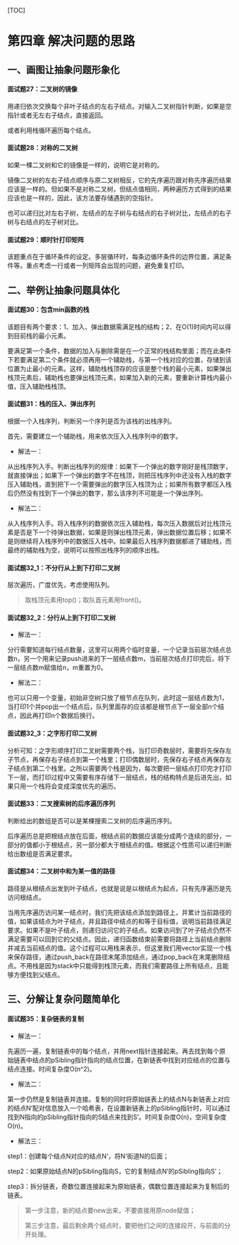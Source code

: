 [TOC]

# 第四章 解决问题的思路

## 一、画图让抽象问题形象化

#### 面试题27：二叉树的镜像

用递归依次交换每个非叶子结点的左右子结点。对输入二叉树指针判断，如果是空指针或者无左右子结点，直接返回。

或者利用栈循环遍历每个结点。

#### 面试题28：对称的二叉树

如果一棵二叉树和它的镜像是一样的，说明它是对称的。

镜像二叉树的左右子结点顺序与原二叉树相反，它的先序遍历跟对称先序遍历结果应该是一样的。但如果不是对称二叉树，但结点值相同，两种遍历方式得到的结果应该也是一样的，因此，该方法要存储遇到的空指针。

也可以递归比对左右子树，左结点的左子树与右结点的右子树对比，左结点的右子树与右结点的左子树对比。

#### 面试题29：顺时针打印矩阵

该题重点在于循环条件的设定。多层循环时，每条边循环条件的边界位置，满足条件等。重点考虑一行或者一列矩阵会出现的问题，避免重复打印。

## 二、举例让抽象问题具体化

#### 面试题30：包含min函数的栈

该题目有两个要求：1、加入、弹出数据需满足栈的结构；2、在O(1)时间内可以得到目前栈的最小元素。

要满足第一个条件，数据的加入与删除需是在一个正常的栈结构里面；而在此条件下若要满足第二个条件就必须再用一个辅助栈，与第一个栈对应的位置，存储到该位置为止最小的元素。这样，辅助栈栈顶存的应该是整个栈的最小元素，如果弹出栈顶元素后，辅助栈也要弹出栈顶元素，如果加入新的元素，要重新计算栈内最小值，压入辅助栈栈顶。

#### 面试题31：栈的压入、弹出序列

根据一个入栈序列，判断另一个序列是否为该栈的出栈序列。

首先，需要建立一个辅助栈，用来依次压入入栈序列中的数字。

- 解法一：

从出栈序列入手。判断出栈序列的规律：如果下一个弹出的数字刚好是栈顶数字，就直接弹出；如果下一个弹出的数字不在栈顶，则把压栈序列中还没有入栈的数字压入辅助栈，直到把下一个需要弹出的数字压入栈顶为止；如果所有数字都压入栈后仍然没有找到下一个弹出的数字，那么该序列不可能是一个弹出序列。

- 解法二：

从入栈序列入手。将入栈序列的数据依次压入辅助栈，每次压入数据后对比栈顶元素是否是下一个待弹出数据，如果是则弹出栈顶元素，弹出数据位置后移；如果不是则继续将入栈序列中的数据压入栈中。如果最后入栈序列数据都进了辅助栈，而最终的辅助栈为空，说明可以按照出栈序列的顺序出栈。

#### 面试题32_1：不分行从上到下打印二叉树

层次遍历，广度优先，考虑使用队列。

> 取栈顶元素用top()；取队首元素用front()。

#### 面试题32_2：分行从上到下打印二叉树

- 解法一：

分行需要知道每行结点数量，这里可以用两个临时变量，一个记录当前层次结点总数n，另一个用来记录push进来的下一层结点数m，当前层次结点打印完后，将下一层结点数m赋值给n，m重置为0。

- 解法二：

也可以只用一个变量，初始非空树只放了根节点在队列，此时这一层结点数为1，当打印1个并pop出一个结点后，队列里面存的应该都是根节点下一层全部n个结点，因此再打印n个数据后换行。

#### 面试题32_3：之字形打印二叉树

分析可知：之字形顺序打印二叉树需要两个栈，当打印奇数层时，需要将先保存左子节点，再保存右子结点到第一个栈里；打印偶数层时，先保存右子结点再保存左子结点到第二个栈里。之所以需要两个栈是因为，每次要把一层结点打印完才打印下一层，而打印过程中又需要有序存储下一层结点，栈的结构特点是后进先出，如果只用一个栈将会变成深度优先的遍历。

#### 面试题33：二叉搜索树的后序遍历序列

判断给出的数组是否可以是某棵搜索二叉树的后序遍历序列。

后序遍历总是把根结点放在后面，根结点前的数据应该能分成两个连续的部分，一部分的值都小于根结点，另一部分都大于根结点的值。根据这个性质可以递归判断给出数组是否满足要求。

#### 面试题34：二叉树中和为某一值的路径

路径是从根结点出发到叶子结点，也就是说是以根结点为起点，只有先序遍历是先访问根结点。

当用先序遍历访问某一结点时，我们先把该结点添加到路径上，并累计当前路径的值，如果该结点为叶子结点，并且路径中结点的和等于目标值，说明当前路径满足要求。如果不是叶子结点，则递归访问它的子结点。如果访问到了叶子结点仍然不满足需要可以回到它的父结点。因此，递归函数结束前需要将路径上当前结点删除并减去当前结点的值。这个过程可以用栈来表示，但这里我们用vector实现一个栈来保存路径，通过push_back在路径末尾添加结点，通过pop_back在末尾删除结点。不用栈是因为stack中只能得到栈顶元素，而我们需要路径上所有结点，且能够方便找到父结点。

## 三、分解让复杂问题简单化

#### 面试题35：复杂链表的复制

- 解法一：

先遍历一遍，复制链表中的每个结点，并用next指针连接起来。再去找到每个原始链表中结点的pSibling指针指向的结点位置，在新链表中找到对应结点的位置与结点连接。时间复杂度O(n^2)。

- 解法二：

第一步仍然是复制链表并连接。复制的同时将原始链表上的结点N与新链表上对应的结点N‘配对信息放入一个哈希表，在设置新链表上的pSibling指针时，可以通过找到N指向的pSibling指针指向的S结点来找到S’。时间复杂度O(n)，空间复杂度O(n)。

- 解法三：

step1：创建每个结点N对应的结点N‘，将N’街道N的后面；

step2：如果原始结点N的pSibling指向S，它的复制结点N‘的pSibling指向S’；

step3：拆分链表，奇数位置连接起来为原始链表，偶数位置连接起来为复制后的链表。 

> 第一步注意，新的结点要new出来，不要直接用原node赋值；
>
> 第三步注意，最后剩余两个结点时，要把他们之间的连接段开，与前面的分开处理。

